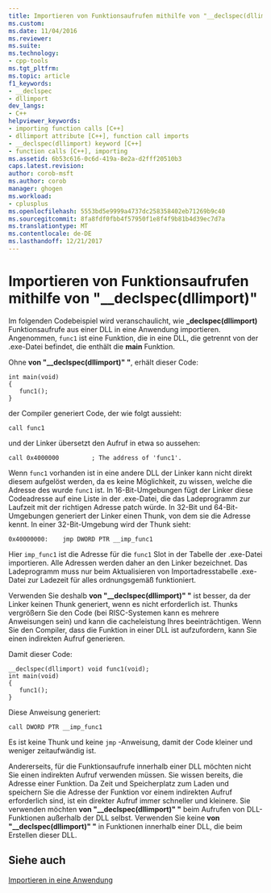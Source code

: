 ```yaml
---
title: Importieren von Funktionsaufrufen mithilfe von "__declspec(dllimport)" "| Microsoft Docs
ms.custom: 
ms.date: 11/04/2016
ms.reviewer: 
ms.suite: 
ms.technology:
- cpp-tools
ms.tgt_pltfrm: 
ms.topic: article
f1_keywords:
- __declspec
- dllimport
dev_langs:
- C++
helpviewer_keywords:
- importing function calls [C++]
- dllimport attribute [C++], function call imports
- __declspec(dllimport) keyword [C++]
- function calls [C++], importing
ms.assetid: 6b53c616-0c6d-419a-8e2a-d2fff20510b3
caps.latest.revision: 
author: corob-msft
ms.author: corob
manager: ghogen
ms.workload:
- cplusplus
ms.openlocfilehash: 5553bd5e9999a4737dc258358402eb71269b9c40
ms.sourcegitcommit: 8fa8fdf0fbb4f57950f1e8f4f9b81b4d39ec7d7a
ms.translationtype: MT
ms.contentlocale: de-DE
ms.lasthandoff: 12/21/2017
---
```

# <a name="importing-function-calls-using-declspecdllimport"></a>Importieren von Funktionsaufrufen mithilfe von "__declspec(dllimport)"
Im folgenden Codebeispiel wird veranschaulicht, wie **_declspec(dllimport)** Funktionsaufrufe aus einer DLL in eine Anwendung importieren. Angenommen, `func1` ist eine Funktion, die in eine DLL, die getrennt von der .exe-Datei befindet, die enthält die **main** Funktion.  
  
 Ohne **von "__declspec(dllimport)" "**, erhält dieser Code:  
  
```  
int main(void)   
{  
   func1();  
}  
```  
  
 der Compiler generiert Code, der wie folgt aussieht:  
  
```  
call func1  
```  
  
 und der Linker übersetzt den Aufruf in etwa so aussehen:  
  
```  
call 0x4000000         ; The address of 'func1'.  
```  
  
 Wenn `func1` vorhanden ist in eine andere DLL der Linker kann nicht direkt diesem aufgelöst werden, da es keine Möglichkeit, zu wissen, welche die Adresse des wurde `func1` ist. In 16-Bit-Umgebungen fügt der Linker diese Codeadresse auf eine Liste in der .exe-Datei, die das Ladeprogramm zur Laufzeit mit der richtigen Adresse patch würde. In 32-Bit und 64-Bit-Umgebungen generiert der Linker einen Thunk, von dem sie die Adresse kennt. In einer 32-Bit-Umgebung wird der Thunk sieht:  
  
```  
0x40000000:    jmp DWORD PTR __imp_func1  
```  
  
 Hier `imp_func1` ist die Adresse für die `func1` Slot in der Tabelle der .exe-Datei importieren. Alle Adressen werden daher an den Linker bezeichnet. Das Ladeprogramm muss nur beim Aktualisieren von Importadresstabelle .exe-Datei zur Ladezeit für alles ordnungsgemäß funktioniert.  
  
 Verwenden Sie deshalb **von "__declspec(dllimport)" "** ist besser, da der Linker keinen Thunk generiert, wenn es nicht erforderlich ist. Thunks vergrößern Sie den Code (bei RISC-Systemen kann es mehrere Anweisungen sein) und kann die cacheleistung Ihres beeinträchtigen. Wenn Sie den Compiler, dass die Funktion in einer DLL ist aufzufordern, kann Sie einen indirekten Aufruf generieren.  
  
 Damit dieser Code:  
  
```  
__declspec(dllimport) void func1(void);  
int main(void)   
{  
   func1();  
}  
```  
  
 Diese Anweisung generiert:  
  
```  
call DWORD PTR __imp_func1  
```  
  
 Es ist keine Thunk und keine `jmp` -Anweisung, damit der Code kleiner und weniger zeitaufwändig ist.  
  
 Andererseits, für die Funktionsaufrufe innerhalb einer DLL möchten nicht Sie einen indirekten Aufruf verwenden müssen. Sie wissen bereits, die Adresse einer Funktion. Da Zeit und Speicherplatz zum Laden und speichern Sie die Adresse der Funktion vor einem indirekten Aufruf erforderlich sind, ist ein direkter Aufruf immer schneller und kleinere. Sie verwenden möchten **von "__declspec(dllimport)" "** beim Aufrufen von DLL-Funktionen außerhalb der DLL selbst. Verwenden Sie keine **von "__declspec(dllimport)" "** in Funktionen innerhalb einer DLL, die beim Erstellen dieser DLL.  
  
## <a name="see-also"></a>Siehe auch  
 [Importieren in eine Anwendung](../build/importing-into-an-application.md)